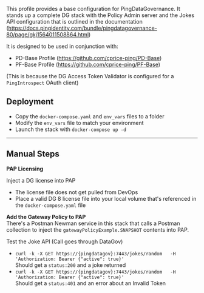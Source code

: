 This profile provides a base configuration for PingDataGovernance. It stands up a complete DG stack with the Policy Admin server and the Jokes API configuration that is outlined in the documentation (https://docs.pingidentity.com/bundle/pingdatagovernance-80/page/gkj1564011508864.html)

It is designed to be used in conjunction with:
* PD-Base Profile (https://github.com/cprice-ping/PD-Base)
* PF-Base Profile (https://github.com/cprice-ping/PF-Base)

(This is because the DG Access Token Validator is configured for a `PingIntrospect` OAuth client)

## Deployment
* Copy the `docker-compose.yaml` and `env_vars` files to a folder
* Modify the `env_vars` file to match your environment
* Launch the stack with `docker-compose up -d`
---
## Manual Steps
**PAP Licensing**  

Inject a DG license into PAP
* The license file does not get pulled from DevOps
* Place a valid DG 8 license file into your local volume that's referenced in the `docker-compose.yaml` file  

**Add the Gateway Policy to PAP**  
There's a Postman Newman service in this stack that calls a Postman collection to inject the `gatewayPolicyExample.SNAPSHOT` contents into PAP. 

Test the Joke API (Call goes through DataGov)
* `curl -k -X GET https://{pingdatagov}:7443/jokes/random   -H 'Authorization: Bearer {"active": true}'`  
Should get a `status:200`  and a joke returned
* `curl -k -X GET https://{pingdatagov}:7443/jokes/random   -H 'Authorization: Bearer {"active": true}'`  
Should get a `status:401` and an error about an Invalid Token